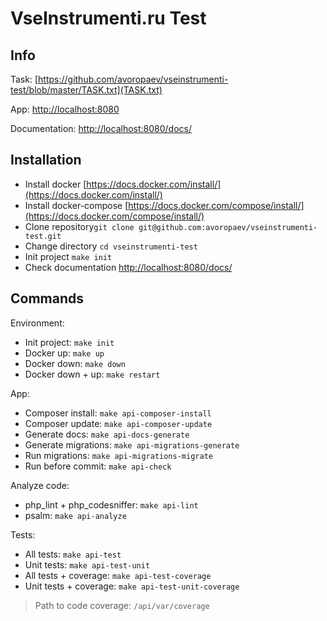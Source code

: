 # VseInstrumenti.ru Test

## Info

Task: [https://github.com/avoropaev/vseinstrumenti-test/blob/master/TASK.txt](TASK.txt)

App: [http://localhost:8080](http://localhost:8080)

Documentation: [http://localhost:8080/docs/](http://localhost:8080/docs/)

## Installation

- Install docker [https://docs.docker.com/install/](https://docs.docker.com/install/)
- Install docker-compose [https://docs.docker.com/compose/install/](https://docs.docker.com/compose/install/)
- Clone repository`git clone git@github.com:avoropaev/vseinstrumenti-test.git`
- Change directory `cd vseinstrumenti-test`
- Init project `make init`
- Check documentation [http://localhost:8080/docs/](http://localhost:8080/docs/)

## Commands

Environment: 
- Init project: `make init`
- Docker up: `make up`
- Docker down: `make down`
- Docker down + up: `make restart`

App:
- Composer install: `make api-composer-install`
- Composer update: `make api-composer-update`
- Generate docs: `make api-docs-generate`
- Generate migrations: `make api-migrations-generate`
- Run migrations: `make api-migrations-migrate`
- Run before commit: `make api-check`

Analyze code:
- php_lint + php_codesniffer: `make api-lint`
- psalm: `make api-analyze`

Tests:
- All tests: `make api-test`
- Unit tests: `make api-test-unit`
- All tests + coverage: `make api-test-coverage`
- Unit tests + coverage: `make api-test-unit-coverage`

> Path to code coverage: `/api/var/coverage`